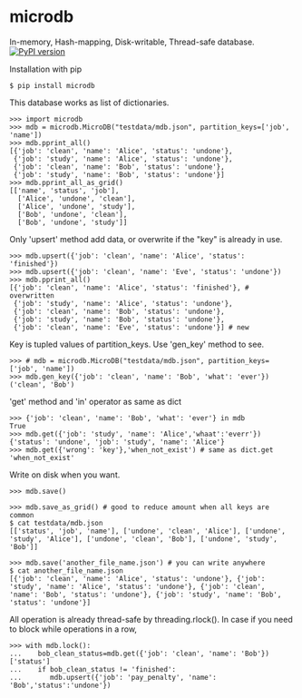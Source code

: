 # microdb
In-memory, Hash-mapping, Disk-writable, Thread-safe database.  
[![PyPI version](https://badge.fury.io/py/microdb.svg)](https://badge.fury.io/py/microdb)

Installation with pip
```
$ pip install microdb
```

This database works as list of dictionaries.
```
>>> import microdb
>>> mdb = microdb.MicroDB("testdata/mdb.json", partition_keys=['job', 'name'])
>>> mdb.pprint_all()
[{'job': 'clean', 'name': 'Alice', 'status': 'undone'},
 {'job': 'study', 'name': 'Alice', 'status': 'undone'},
 {'job': 'clean', 'name': 'Bob', 'status': 'undone'},
 {'job': 'study', 'name': 'Bob', 'status': 'undone'}]
>>> mdb.pprint_all_as_grid()
[['name', 'status', 'job'],
  ['Alice', 'undone', 'clean'],
  ['Alice', 'undone', 'study'],
  ['Bob', 'undone', 'clean'],
  ['Bob', 'undone', 'study']]
```  
Only 'upsert' method add data, or overwrite if the "key" is already in use.
```
>>> mdb.upsert({'job': 'clean', 'name': 'Alice', 'status': 'finished'})
>>> mdb.upsert({'job': 'clean', 'name': 'Eve', 'status': 'undone'})
>>> mdb.pprint_all()
[{'job': 'clean', 'name': 'Alice', 'status': 'finished'}, # overwritten
 {'job': 'study', 'name': 'Alice', 'status': 'undone'},
 {'job': 'clean', 'name': 'Bob', 'status': 'undone'},
 {'job': 'study', 'name': 'Bob', 'status': 'undone'},
 {'job': 'clean', 'name': 'Eve', 'status': 'undone'}] # new
```  
Key is tupled values of partition_keys. Use 'gen_key' method to see.  
```
>>> # mdb = microdb.MicroDB("testdata/mdb.json", partition_keys=['job', 'name'])
>>> mdb.gen_key({'job': 'clean', 'name': 'Bob', 'what': 'ever'})
('clean', 'Bob')
```
'get' method and 'in' operator as same as dict
```
>>> {'job': 'clean', 'name': 'Bob', 'what': 'ever'} in mdb
True
>>> mdb.get({'job': 'study', 'name': 'Alice','whaat':'everr'})
{'status': 'undone', 'job': 'study', 'name': 'Alice'}
>>> mdb.get({'wrong': 'key'},'when_not_exist') # same as dict.get
'when_not_exist'
```  
Write on disk when you want.
```
>>> mdb.save()

>>> mdb.save_as_grid() # good to reduce amount when all keys are common
$ cat testdata/mdb.json
[['status', 'job', 'name'], ['undone', 'clean', 'Alice'], ['undone', 'study', 'Alice'], ['undone', 'clean', 'Bob'], ['undone', 'study', 'Bob']]

>>> mdb.save('another_file_name.json') # you can write anywhere
$ cat another_file_name.json
[{'job': 'clean', 'name': 'Alice', 'status': 'undone'}, {'job': 'study', 'name': 'Alice', 'status': 'undone'}, {'job': 'clean', 'name': 'Bob', 'status': 'undone'}, {'job': 'study', 'name': 'Bob', 'status': 'undone'}]
```

All operation is already thread-safe by threading.rlock().
In case if you need to block while operations in a row,
```
>>> with mdb.lock():
...    bob_clean_status=mdb.get({'job': 'clean', 'name': 'Bob'})['status']
...    if bob_clean_status != 'finished':
...       mdb.upsert({'job': 'pay_penalty', 'name': 'Bob','status':'undone'})
```
